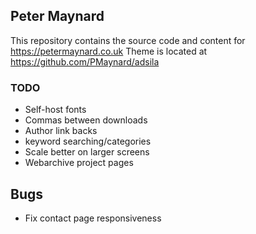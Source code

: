 ## Peter Maynard

This repository contains the source code and content for <https://petermaynard.co.uk>
Theme is located at <https://github.com/PMaynard/adsila>

### TODO
- Self-host fonts
- Commas between downloads 
- Author link backs 
- keyword searching/categories
- Scale better on larger screens 
- Webarchive project pages 

## Bugs
- Fix contact page responsiveness 

